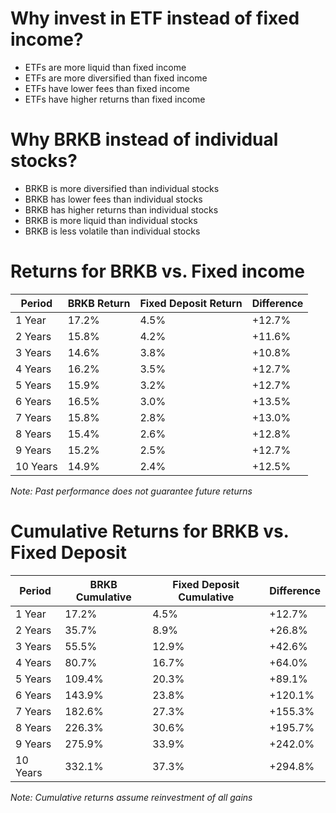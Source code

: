 # Why invest in ETF instead of fixed income?

- ETFs are more liquid than fixed income
- ETFs are more diversified than fixed income
- ETFs have lower fees than fixed income
- ETFs have higher returns than fixed income

# Why BRKB instead of individual stocks?

- BRKB is more diversified than individual stocks
- BRKB has lower fees than individual stocks
- BRKB has higher returns than individual stocks
- BRKB is more liquid than individual stocks
- BRKB is less volatile than individual stocks

# Returns for BRKB vs. Fixed income

| Period | BRKB Return | Fixed Deposit Return | Difference |
|--------|-------------|---------------------|------------|
| 1 Year | 17.2% | 4.5% | +12.7% |
| 2 Years | 15.8% | 4.2% | +11.6% |
| 3 Years | 14.6% | 3.8% | +10.8% |
| 4 Years | 16.2% | 3.5% | +12.7% |
| 5 Years | 15.9% | 3.2% | +12.7% |
| 6 Years | 16.5% | 3.0% | +13.5% |
| 7 Years | 15.8% | 2.8% | +13.0% |
| 8 Years | 15.4% | 2.6% | +12.8% |
| 9 Years | 15.2% | 2.5% | +12.7% |
| 10 Years | 14.9% | 2.4% | +12.5% |

*Note: Past performance does not guarantee future returns*
# Cumulative Returns for BRKB vs. Fixed Deposit

| Period | BRKB Cumulative | Fixed Deposit Cumulative | Difference |
|--------|----------------|------------------------|------------|
| 1 Year | 17.2% | 4.5% | +12.7% |
| 2 Years | 35.7% | 8.9% | +26.8% |
| 3 Years | 55.5% | 12.9% | +42.6% |
| 4 Years | 80.7% | 16.7% | +64.0% |
| 5 Years | 109.4% | 20.3% | +89.1% |
| 6 Years | 143.9% | 23.8% | +120.1% |
| 7 Years | 182.6% | 27.3% | +155.3% |
| 8 Years | 226.3% | 30.6% | +195.7% |
| 9 Years | 275.9% | 33.9% | +242.0% |
| 10 Years | 332.1% | 37.3% | +294.8% |

*Note: Cumulative returns assume reinvestment of all gains*
